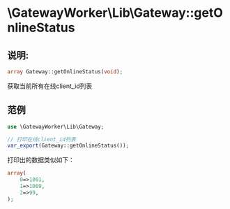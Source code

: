 # \GatewayWorker\Lib\Gateway::getOnlineStatus

## 说明:
```php
array Gateway::getOnlineStatus(void);
```

获取当前所有在线client_id列表


## 范例
```php
use \GatewayWorker\Lib\Gateway;

// 打印在线client_id列表
var_export(Gateway::getOnlineStatus());
```

打印出的数据类似如下：
```php
array(
    0=>1001,
    1=>1009,
    2=>99,
);
```
